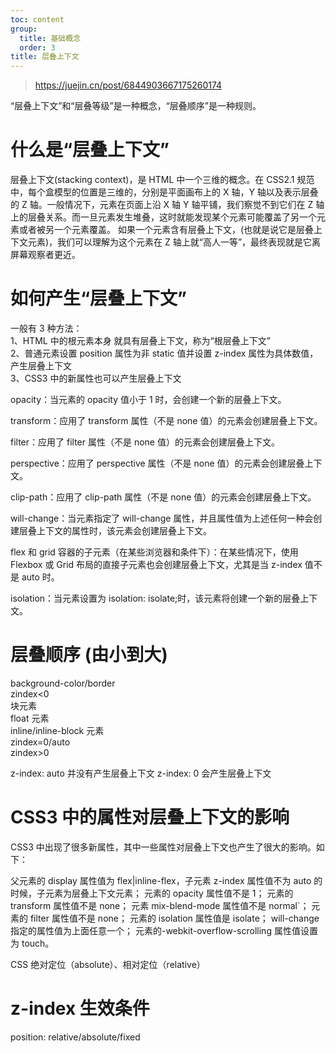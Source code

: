 ```yaml
---
toc: content
group:
  title: 基础概念
  order: 3
title: 层叠上下文
---
```


> https://juejin.cn/post/6844903667175260174

“层叠上下文”和“层叠等级”是一种概念，“层叠顺序”是一种规则。

# 什么是“层叠上下文”

层叠上下文(stacking context)，是 HTML 中一个三维的概念。在 CSS2.1 规范中，每个盒模型的位置是三维的，分别是平面画布上的 X 轴，Y 轴以及表示层叠的 Z 轴。一般情况下，元素在页面上沿 X 轴 Y 轴平铺，我们察觉不到它们在 Z 轴上的层叠关系。而一旦元素发生堆叠，这时就能发现某个元素可能覆盖了另一个元素或者被另一个元素覆盖。
如果一个元素含有层叠上下文，(也就是说它是层叠上下文元素)，我们可以理解为这个元素在 Z 轴上就“高人一等”，最终表现就是它离屏幕观察者更近。

# 如何产生“层叠上下文”

一般有 3 种方法：<br/>
1、HTML 中的根元素本身 就具有层叠上下文，称为“根层叠上下文”<br/>
2、普通元素设置 position 属性为非 static 值并设置 z-index 属性为具体数值，产生层叠上下文<br/>
3、CSS3 中的新属性也可以产生层叠上下文<br/>

opacity：当元素的 opacity 值小于 1 时，会创建一个新的层叠上下文。

transform：应用了 transform 属性（不是 none 值）的元素会创建层叠上下文。

filter：应用了 filter 属性（不是 none 值）的元素会创建层叠上下文。

perspective：应用了 perspective 属性（不是 none 值）的元素会创建层叠上下文。

clip-path：应用了 clip-path 属性（不是 none 值）的元素会创建层叠上下文。

will-change：当元素指定了 will-change 属性，并且属性值为上述任何一种会创建层叠上下文的属性时，该元素会创建层叠上下文。

flex 和 grid 容器的子元素（在某些浏览器和条件下）：在某些情况下，使用 Flexbox 或 Grid 布局的直接子元素也会创建层叠上下文，尤其是当 z-index 值不是 auto 时。

isolation：当元素设置为 isolation: isolate;时，该元素将创建一个新的层叠上下文。

# 层叠顺序 (由小到大)

background-color/border<br/>
zindex<0<br/>
块元素 <br/>
float 元素 <br/>
inline/inline-block 元素<br/>
zindex=0/auto <br/>
zindex>0<br/>

z-index: auto 并没有产生层叠上下文
z-index: 0 会产生层叠上下文

# CSS3 中的属性对层叠上下文的影响

CSS3 中出现了很多新属性，其中一些属性对层叠上下文也产生了很大的影响。如下：

父元素的 display 属性值为 flex|inline-flex，子元素 z-index 属性值不为 auto 的时候，子元素为层叠上下文元素；
元素的 opacity 属性值不是 1；
元素的 transform 属性值不是 none；
元素 mix-blend-mode 属性值不是 normal`；
元素的 filter 属性值不是 none；
元素的 isolation 属性值是 isolate；
will-change 指定的属性值为上面任意一个；
元素的-webkit-overflow-scrolling 属性值设置为 touch。

CSS 绝对定位（absolute）、相对定位（relative）

# z-index 生效条件

position: relative/absolute/fixed
